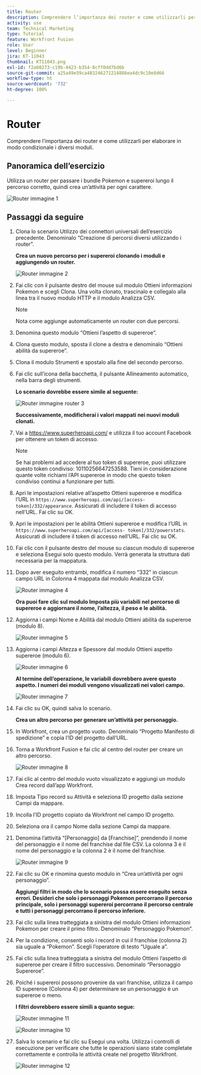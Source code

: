 ```yaml
---
title: Router
description: Comprendere l’importanza dei router e come utilizzarli per elaborare in modo condizionale i diversi moduli.
activity: use
team: Technical Marketing
type: Tutorial
feature: Workfront Fusion
role: User
level: Beginner
jira: KT-11043
thumbnail: KT11043.png
exl-id: f2a60273-c19b-4423-b354-8cff0dd7bd6b
source-git-commit: a25a49e59ca483246271214886ea4dc9c10e8d66
workflow-type: ht
source-wordcount: '732'
ht-degree: 100%

---
```


# Router

Comprendere l’importanza dei router e come utilizzarli per elaborare in modo condizionale i diversi moduli.

## Panoramica dell’esercizio

Utilizza un router per passare i bundle Pokemon e supereroi lungo il percorso corretto, quindi crea un’attività per ogni carattere.

![Router immagine 1](../12-exercises/assets/routers-walkthrough-1.png)

## Passaggi da seguire

1. Clona lo scenario Utilizzo dei connettori universali dell’esercizio precedente. Denominalo “Creazione di percorsi diversi utilizzando i router”.

   **Crea un nuovo percorso per i supereroi clonando i moduli e aggiungendo un router.**

   ![Router immagine 2](../12-exercises/assets/routers-walkthrough-2.png)

1. Fai clic con il pulsante destro del mouse sul modulo Ottieni informazioni Pokemon e scegli Clona. Una volta clonato, trascinalo e collegalo alla linea tra il nuovo modulo HTTP e il modulo Analizza CSV.

   >[!NOTE]
   >
   > Nota come aggiunge automaticamente un router con due percorsi.

1. Denomina questo modulo “Ottieni l’aspetto di supereroe”.
1. Clona questo modulo, sposta il clone a destra e denominalo “Ottieni abilità da supereroe”.
1. Clona il modulo Strumenti e spostalo alla fine del secondo percorso.
1. Fai clic sull’icona della bacchetta, il pulsante Allineamento automatico, nella barra degli strumenti.

   **Lo scenario dovrebbe essere simile al seguente:**

   ![Router immagine router 3](../12-exercises/assets/routers-walkthrough-3.png)

   **Successivamente, modificherai i valori mappati nei nuovi moduli clonati.**

1. Vai a <https://www.superheroapi.com/> e utilizza il tuo account Facebook per ottenere un token di accesso.

   >[!NOTE]
   >
   >Se hai problemi ad accedere al tuo token di supereroe, puoi utilizzare questo token condiviso: 10110256647253588. Tieni in considerazione quante volte richiami l’API supereroe in modo che questo token condiviso continui a funzionare per tutti.

1. Apri le impostazioni relative all’aspetto Ottieni supereroe e modifica l’URL in `https://www.superheroapi.com/api/[access- token]/332/appearance`. Assicurati di includere il token di accesso nell’URL. Fai clic su OK.
1. Apri le impostazioni per le abilità Ottieni supereroe e modifica l’URL in `https://www.superheroapi.com/api/[access- token]/332/powerstats`. Assicurati di includere il token di accesso nell’URL. Fai clic su OK.
1. Fai clic con il pulsante destro del mouse su ciascun modulo di supereroe e seleziona Esegui solo questo modulo. Verrà generata la struttura dati necessaria per la mappatura.
1. Dopo aver eseguito entrambi, modifica il numero “332” in ciascun campo URL in Colonna 4 mappata dal modulo Analizza CSV.

   ![Router immagine 4](../12-exercises/assets/routers-walkthrough-4.png)

   **Ora puoi fare clic sul modulo Imposta più variabili nel percorso di supereroe e aggiornare il nome, l’altezza, il peso e le abilità.**

1. Aggiorna i campi Nome e Abilità dal modulo Ottieni abilità da supereroe (modulo 8).

   ![Router immagine 5](../12-exercises/assets/routers-walkthrough-5.png)

1. Aggiorna i campi Altezza e Spessore dal modulo Ottieni aspetto supereroe (modulo 6).

   ![Router immagine 6](../12-exercises/assets/routers-walkthrough-6.png)

   **Al termine dell’operazione, le variabili dovrebbero avere questo aspetto. I numeri dei moduli vengono visualizzati nei valori campo.**

   ![Router immagine 7](../12-exercises/assets/routers-walkthrough-7.png)

1. Fai clic su OK, quindi salva lo scenario.

   **Crea un altro percorso per generare un’attività per personaggio.**

1. In Workfront, crea un progetto vuoto. Denominalo “Progetto Manifesto di spedizione” e copia l’ID del progetto dall’URL.
1. Torna a Workfront Fusion e fai clic al centro del router per creare un altro percorso.

   ![Router immagine 8](../12-exercises/assets/routers-walkthrough-8.png)

1. Fai clic al centro del modulo vuoto visualizzato e aggiungi un modulo Crea record dall’app Workfront.
1. Imposta Tipo record su Attività e seleziona ID progetto dalla sezione Campi da mappare.
1. Incolla l’ID progetto copiato da Workfront nel campo ID progetto.
1. Seleziona ora il campo Nome dalla sezione Campi da mappare.
1. Denomina l’attività “[Personaggio] da [Franchise]”, prendendo il nome del personaggio e il nome del franchise dal file CSV. La colonna 3 è il nome del personaggio e la colonna 2 è il nome del franchise.

   ![Router immagine 9](../12-exercises/assets/routers-walkthrough-9.png)

1. Fai clic su OK e rinomina questo modulo in “Crea un’attività per ogni personaggio”.

   **Aggiungi filtri in modo che lo scenario possa essere eseguito senza errori. Desideri che solo i personaggi Pokemon percorrano il percorso principale, solo i personaggi supereroi percorrano il percorso centrale e tutti i personaggi percorrano il percorso inferiore.**

1. Fai clic sulla linea tratteggiata a sinistra del modulo Ottieni informazioni Pokemon per creare il primo filtro. Denominalo “Personaggio Pokemon”.
1. Per la condizione, consenti solo i record in cui il franchise (colonna 2) sia uguale a “Pokemon”. Scegli l’operatore di testo “Uguale a”.
1. Fai clic sulla linea tratteggiata a sinistra del modulo Ottieni l’aspetto di supereroe per creare il filtro successivo. Denominalo “Personaggio Supereroe”.
1. Poiché i supereroi possono provenire da vari franchise, utilizza il campo ID supereroe (Colonna 4) per determinare se un personaggio è un supereroe o meno.

   **I filtri dovrebbero essere simili a quanto segue:**

   ![Router immagine 11](../12-exercises/assets/routers-walkthrough-11.png)

   ![Router immagine 10](../12-exercises/assets/routers-walkthrough-10.png)

1. Salva lo scenario e fai clic su Esegui una volta. Utilizza i controlli di esecuzione per verificare che tutte le operazioni siano state completate correttamente e controlla le attività create nel progetto Workfront.

   ![Router immagine 12](../12-exercises/assets/routers-walkthrough-12.png)
